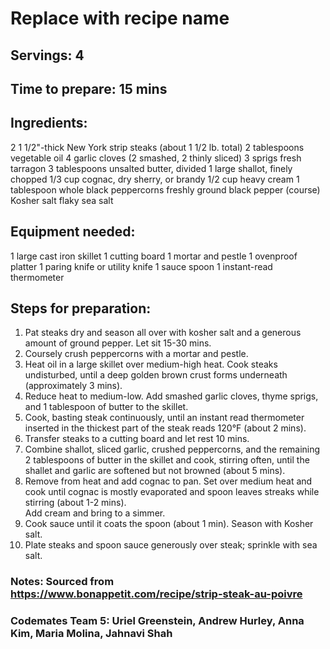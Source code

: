 # Replace with recipe name

## Servings: 4

## Time to prepare: 15 mins

## Ingredients:

2     1 1/2"-thick New York strip steaks (about 1 1/2 lb. total)
2	tablespoons vegetable oil 
4	garlic cloves (2 smashed, 2 thinly sliced)
3	sprigs fresh tarragon
3	tablespoons unsalted butter, divided
1 	large shallot, finely chopped
1/3 	cup cognac, dry sherry, or brandy
1/2 	cup heavy cream
1	tablespoon whole black peppercorns
	freshly ground black pepper (course)
	Kosher salt
	flaky sea salt

## Equipment needed:

1 	large cast iron skillet
1	cutting board
1 	mortar and pestle
1 	ovenproof platter
1 	paring knife or utility knife
1 	sauce spoon
1 	instant-read thermometer

## Steps for preparation:

1.   Pat steaks dry and season all over with kosher salt and a generous amount of ground pepper.  Let sit 15-30 mins. 
2.   Coursely crush peppercorns with a mortar and pestle.
3.   Heat oil in a large skillet over medium-high heat.  Cook steaks undisturbed, until a deep golden brown crust forms underneath (approximately 3 mins).
4.   Reduce heat to medium-low.  Add smashed garlic cloves, thyme sprigs, and 1 tablespoon of butter to the skillet.
5.   Cook, basting steak continuously, until an instant read thermometer inserted in the thickest part of the steak reads 120°F (about 2 mins).
6.   Transfer steaks to a cutting board and let rest 10 mins.
7.   Combine shallot, sliced garlic, crushed peppercorns, and the remaining 2 tablespoons of butter in the skillet and cook, stirring often, until the shallet and garlic 
     are softened but not browned (about 5 mins).
8.   Remove from heat and add cognac to pan.  Set over medium heat and cook until cognac is mostly evaporated and spoon leaves streaks while stirring (about 1-2 mins).  
     Add cream and bring to a simmer.
9.   Cook sauce until it coats the spoon (about 1 min).  Season with Kosher salt.
10.  Plate steaks and spoon sauce generously over steak; sprinkle with sea salt. 


### Notes: Sourced from https://www.bonappetit.com/recipe/strip-steak-au-poivre



### Codemates Team 5: Uriel Greenstein, Andrew Hurley, Anna Kim, Maria Molina, Jahnavi Shah
